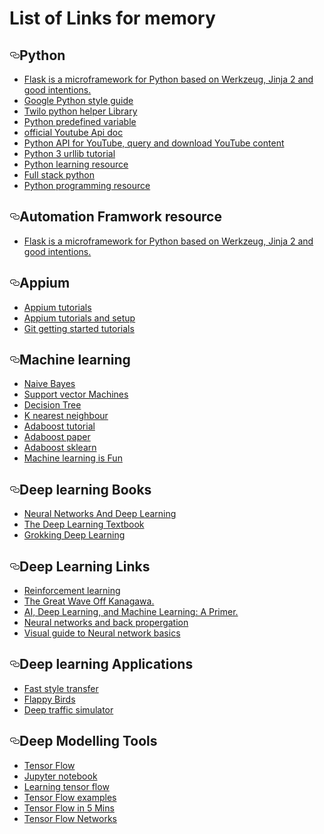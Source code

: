 # List of Links for memory



<h2><a id="user-content-python" class="anchor" href="#python" aria-hidden="true"><svg aria-hidden="true" class="octicon octicon-link" height="16" version="1.1" viewBox="0 0 16 16" width="16"><path fill-rule="evenodd" d="M4 9h1v1H4c-1.5 0-3-1.69-3-3.5S2.55 3 4 3h4c1.45 0 3 1.69 3 3.5 0 1.41-.91 2.72-2 3.25V8.59c.58-.45 1-1.27 1-2.09C10 5.22 8.98 4 8 4H4c-.98 0-2 1.22-2 2.5S3 9 4 9zm9-3h-1v1h1c1 0 2 1.22 2 2.5S13.98 12 13 12H9c-.98 0-2-1.22-2-2.5 0-.83.42-1.64 1-2.09V6.25c-1.09.53-2 1.84-2 3.25C6 11.31 7.55 13 9 13h4c1.45 0 3-1.69 3-3.5S14.5 6 13 6z"></path></svg></a>Python</h2>


<ul>
<li><a href="http://flask.pocoo.org/">Flask is a microframework for Python based on Werkzeug, Jinja 2 and good intentions. </a></li>
<li><a href="https://google.github.io/styleguide/pyguide.html">Google Python style guide</a></li>
<li><a href="https://www.twilio.com/docs/libraries/python">Twilo python helper Library</a></li>
<li><a href="http://www2.lib.uchicago.edu/keith/courses/python/class/5/">Python predefined variable</a></li>
<li><a href="https://developers.google.com/youtube/v3/">official Youtube Api doc</a></li>
<li><a href="https://pypi.python.org/pypi/pafy/0.3.42">Python API for YouTube, query and download YouTube content</a></li>
<li><a href="https://pythonprogramming.net/urllib-tutorial-python-3/">Python 3 urllib tutorial</a></li>
<li><a href="https://www.quora.com/I-just-finished-the-course-Programming-Foundations-with-Python-in-Udacity-What-is-the-next-step">Python learning resource</a></li>
<li><a href="https://www.fullstackpython.com/">Full stack python</a></li>
<li><a href="https://www.youtube.com/playlist?list=PL6gx4Cwl9DGAcbMi1sH6oAMk4JHw91mC_">Python programming resource</a></li>

</ul>

<h2><a id="user-content-python" class="anchor" href="#authomationresource" aria-hidden="true"><svg aria-hidden="true" class="octicon octicon-link" height="16" version="1.1" viewBox="0 0 16 16" width="16"><path fill-rule="evenodd" d="M4 9h1v1H4c-1.5 0-3-1.69-3-3.5S2.55 3 4 3h4c1.45 0 3 1.69 3 3.5 0 1.41-.91 2.72-2 3.25V8.59c.58-.45 1-1.27 1-2.09C10 5.22 8.98 4 8 4H4c-.98 0-2 1.22-2 2.5S3 9 4 9zm9-3h-1v1h1c1 0 2 1.22 2 2.5S13.98 12 13 12H9c-.98 0-2-1.22-2-2.5 0-.83.42-1.64 1-2.09V6.25c-1.09.53-2 1.84-2 3.25C6 11.31 7.55 13 9 13h4c1.45 0 3-1.69 3-3.5S14.5 6 13 6z"></path></svg></a>Automation Framwork resource</h2>

<ul>
<li><a href="https://www.udemy.com/webdriver-test-automation-framework-step-by-step/">Flask is a microframework for Python based on Werkzeug, Jinja 2 and good intentions. </a></li>
</ul>


<h2><a id="user-content-appium" class="anchor" href="#appium" aria-hidden="true"><svg aria-hidden="true" class="octicon octicon-link" height="16" version="1.1" viewBox="0 0 16 16" width="16"><path fill-rule="evenodd" d="M4 9h1v1H4c-1.5 0-3-1.69-3-3.5S2.55 3 4 3h4c1.45 0 3 1.69 3 3.5 0 1.41-.91 2.72-2 3.25V8.59c.58-.45 1-1.27 1-2.09C10 5.22 8.98 4 8 4H4c-.98 0-2 1.22-2 2.5S3 9 4 9zm9-3h-1v1h1c1 0 2 1.22 2 2.5S13.98 12 13 12H9c-.98 0-2-1.22-2-2.5 0-.83.42-1.64 1-2.09V6.25c-1.09.53-2 1.84-2 3.25C6 11.31 7.55 13 9 13h4c1.45 0 3-1.69 3-3.5S14.5 6 13 6z"></path></svg></a>Appium</h2>


<ul>
<li><a href="http://appium.io/tutorial.html">Appium tutorials </a></li>
<li><a href="http://toolsqa.com/mobile-automation/appium/appium-tutorial/">Appium tutorials and setup</a></li>
<li><a href="https://github.com/appium/tutorial">Git getting started tutorials</a></li>
</ul>

<h2><a id="user-content-appium" class="anchor" href="#machinelearning" aria-hidden="true"><svg aria-hidden="true" class="octicon octicon-link" height="16" version="1.1" viewBox="0 0 16 16" width="16"><path fill-rule="evenodd" d="M4 9h1v1H4c-1.5 0-3-1.69-3-3.5S2.55 3 4 3h4c1.45 0 3 1.69 3 3.5 0 1.41-.91 2.72-2 3.25V8.59c.58-.45 1-1.27 1-2.09C10 5.22 8.98 4 8 4H4c-.98 0-2 1.22-2 2.5S3 9 4 9zm9-3h-1v1h1c1 0 2 1.22 2 2.5S13.98 12 13 12H9c-.98 0-2-1.22-2-2.5 0-.83.42-1.64 1-2.09V6.25c-1.09.53-2 1.84-2 3.25C6 11.31 7.55 13 9 13h4c1.45 0 3-1.69 3-3.5S14.5 6 13 6z"></path></svg></a>Machine learning</h2>

<ul>
<li><a href="http://scikit-learn.org/stable/modules/naive_bayes.html">Naive Bayes</a></li>
<li><a href="http://scikit-learn.org/stable/modules/svm.html">Support vector Machines</a></li>
<li><a href="http://scikit-learn.org/stable/modules/tree.html">Decision Tree</a></li>
<li><a href="http://scikit-learn.org/stable/modules/neighbors.html">K nearest neighbour</a></li>
<li><a href="http://mccormickml.com/2013/12/13/adaboost-tutorial/">Adaboost tutorial</a></li>
<li><a href="http://rob.schapire.net/papers/explaining-adaboost.pdf">Adaboost paper</a></li>
<li><a href="http://scikit-learn.org/stable/modules/generated/sklearn.ensemble.AdaBoostClassifier.html#sklearn.ensemble.AdaBoostClassifier">Adaboost sklearn</a></li>
<li><a href="https://medium.com/@ageitgey/machine-learning-is-fun-80ea3ec3c471?bsft_eid=1baa362f-396f-472d-b3f6-ff1eba51866f&bsft_clkid=555f9112-71c5-40de-b7ab-098f1a80d033&bsft_uid=45619ff9-ab79-47bc-b4bb-8d67980cc9d3&bsft_mid=70d192aa-077d-452f-af74-db0d74269845#.ba8bmmp58">Machine learning is Fun</a></li>

</ul>

<h2><a id="user-content-appium" class="anchor" href="#deeplearningbooks" aria-hidden="true"><svg aria-hidden="true" class="octicon octicon-link" height="16" version="1.1" viewBox="0 0 16 16" width="16"><path fill-rule="evenodd" d="M4 9h1v1H4c-1.5 0-3-1.69-3-3.5S2.55 3 4 3h4c1.45 0 3 1.69 3 3.5 0 1.41-.91 2.72-2 3.25V8.59c.58-.45 1-1.27 1-2.09C10 5.22 8.98 4 8 4H4c-.98 0-2 1.22-2 2.5S3 9 4 9zm9-3h-1v1h1c1 0 2 1.22 2 2.5S13.98 12 13 12H9c-.98 0-2-1.22-2-2.5 0-.83.42-1.64 1-2.09V6.25c-1.09.53-2 1.84-2 3.25C6 11.31 7.55 13 9 13h4c1.45 0 3-1.69 3-3.5S14.5 6 13 6z"></path></svg></a>Deep learning Books</h2>

<ul>
<li><a href="http://neuralnetworksanddeeplearning.com/">Neural Networks And Deep Learning </a></li>
<li><a href="http://www.deeplearningbook.org/">The Deep Learning Textbook</a></li>
<li><a href="https://www.manning.com/books/grokking-deep-learning">Grokking Deep Learning </a></li>
</ul>

<h2><a id="user-content-appium" class="anchor" href="#deeplearninglinks" aria-hidden="true"><svg aria-hidden="true" class="octicon octicon-link" height="16" version="1.1" viewBox="0 0 16 16" width="16"><path fill-rule="evenodd" d="M4 9h1v1H4c-1.5 0-3-1.69-3-3.5S2.55 3 4 3h4c1.45 0 3 1.69 3 3.5 0 1.41-.91 2.72-2 3.25V8.59c.58-.45 1-1.27 1-2.09C10 5.22 8.98 4 8 4H4c-.98 0-2 1.22-2 2.5S3 9 4 9zm9-3h-1v1h1c1 0 2 1.22 2 2.5S13.98 12 13 12H9c-.98 0-2-1.22-2-2.5 0-.83.42-1.64 1-2.09V6.25c-1.09.53-2 1.84-2 3.25C6 11.31 7.55 13 9 13h4c1.45 0 3-1.69 3-3.5S14.5 6 13 6z"></path></svg></a>Deep Learning Links</h2>

<ul>
<li><a href="https://en.wikipedia.org/wiki/Reinforcement_learning">Reinforcement learning</a></li>
<li><a href="https://en.wikipedia.org/wiki/The_Great_Wave_off_Kanagawa">The Great Wave Off Kanagawa.</a></li>
<li><a href="https://vimeo.com/170189199">AI, Deep Learning, and Machine Learning: A Primer.</a></li>
<li><a href="https://www.youtube.com/watch?v=59Hbtz7XgjM">Neural networks and back propergation</a></li>
<li><a href="https://jalammar.github.io/visual-interactive-guide-basics-neural-networks/">Visual guide to Neural network basics</a></li>

</ul>

<h2><a id="user-content-appium" class="anchor" href="#deeplearningapplications" aria-hidden="true"><svg aria-hidden="true" class="octicon octicon-link" height="16" version="1.1" viewBox="0 0 16 16" width="16"><path fill-rule="evenodd" d="M4 9h1v1H4c-1.5 0-3-1.69-3-3.5S2.55 3 4 3h4c1.45 0 3 1.69 3 3.5 0 1.41-.91 2.72-2 3.25V8.59c.58-.45 1-1.27 1-2.09C10 5.22 8.98 4 8 4H4c-.98 0-2 1.22-2 2.5S3 9 4 9zm9-3h-1v1h1c1 0 2 1.22 2 2.5S13.98 12 13 12H9c-.98 0-2-1.22-2-2.5 0-.83.42-1.64 1-2.09V6.25c-1.09.53-2 1.84-2 3.25C6 11.31 7.55 13 9 13h4c1.45 0 3-1.69 3-3.5S14.5 6 13 6z"></path></svg></a>Deep learning Applications</h2>

<ul>
<li><a href="https://github.com/lengstrom/fast-style-transfer">Fast style transfer</a></li>
<li><a href="https://github.com/yenchenlin/DeepLearningFlappyBird">Flappy Birds</a></li>
<li><a href="http://selfdrivingcars.mit.edu/deeptrafficjs/">Deep traffic simulator</a></li>
</ul>

<h2><a id="user-content-appium" class="anchor" href="#Datamodellingtools " aria-hidden="true"><svg aria-hidden="true" class="octicon octicon-link" height="16" version="1.1" viewBox="0 0 16 16" width="16"><path fill-rule="evenodd" d="M4 9h1v1H4c-1.5 0-3-1.69-3-3.5S2.55 3 4 3h4c1.45 0 3 1.69 3 3.5 0 1.41-.91 2.72-2 3.25V8.59c.58-.45 1-1.27 1-2.09C10 5.22 8.98 4 8 4H4c-.98 0-2 1.22-2 2.5S3 9 4 9zm9-3h-1v1h1c1 0 2 1.22 2 2.5S13.98 12 13 12H9c-.98 0-2-1.22-2-2.5 0-.83.42-1.64 1-2.09V6.25c-1.09.53-2 1.84-2 3.25C6 11.31 7.55 13 9 13h4c1.45 0 3-1.69 3-3.5S14.5 6 13 6z"></path></svg></a>Deep Modelling Tools</h2>

<ul>
<li><a href="https://www.tensorflow.org/">Tensor Flow</a></li>
<li><a href="http://jupyter-notebook.readthedocs.io/en/latest/index.html">Jupyter notebook</a></li>
<li><a href="https://www.oreilly.com/learning/hello-tensorflow">Learning tensor flow</a></li>
<li><a href="https://github.com/aymericdamien/TensorFlow-Examples">Tensor Flow examples</a></li>
<li><a href="https://www.youtube.com/watch?v=2FmcHiLCwTU&t=84s">Tensor Flow in 5 Mins</a></li>
<li><a href="https://cs224d.stanford.edu/lectures/CS224d-Lecture7.pdf">Tensor Flow Networks</a></li>
</ul>
